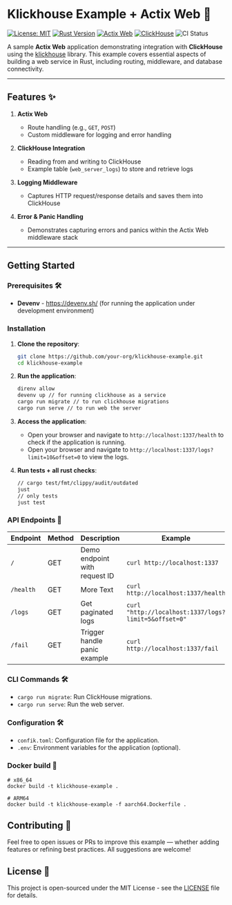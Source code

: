 # Klickhouse Example + Actix Web 🚀

[![License: MIT](https://img.shields.io/badge/License-MIT-yellow.svg)](https://opensource.org/licenses/MIT)
[![Rust Version](https://img.shields.io/badge/Rust-1.83%2B-blue.svg)](https://www.rust-lang.org/)
[![Actix Web](https://img.shields.io/badge/Actix%20Web-4.9-brightgreen.svg)](https://actix.rs/)
[![ClickHouse](https://img.shields.io/badge/ClickHouse-24.3.7%2B-orange.svg)](https://clickhouse.com/)
![CI Status](https://img.shields.io/badge/build-passing-brightgreen)

A sample **Actix Web** application demonstrating integration with **ClickHouse** using the [klickhouse](https://github.com/katanacap/klickhouse) library. This example covers essential aspects of building a web service in Rust, including routing, middleware, and database connectivity.

---

## Features ✨

1. **Actix Web**  
   - Route handling (e.g., `GET`, `POST`)
   - Custom middleware for logging and error handling

2. **ClickHouse Integration**  
   - Reading from and writing to ClickHouse
   - Example table (`web_server_logs`) to store and retrieve logs

3. **Logging Middleware**  
   - Captures HTTP request/response details and saves them into ClickHouse

4. **Error & Panic Handling**  
   - Demonstrates capturing errors and panics within the Actix Web middleware stack

---

## Getting Started

### Prerequisites 🛠️
- **Devenv** - https://devenv.sh/ (for running the application under development environment)

### Installation

1. **Clone the repository**:
   ```bash
   git clone https://github.com/your-org/klickhouse-example.git
   cd klickhouse-example
   ```

2. **Run the application**:
   ```bash
   direnv allow
   devenv up // for running clickhouse as a service
   cargo run migrate // to run clickhouse migrations
   cargo run serve // to run web the server
   ```

3. **Access the application**:
   - Open your browser and navigate to `http://localhost:1337/health` to check if the application is running.
   - Open your browser and navigate to `http://localhost:1337/logs?limit=10&offset=0` to view the logs.
  
4. **Run tests + all rust checks**:
   ```bash
   // cargo test/fmt/clippy/audit/outdated
   just
   // only tests
   just test
   ```


### API Endpoints 📡

| Endpoint     | Method	  | Description                   | Example                             |
|--------------|----------|-------------------------------|-------------------------------------|
| `/`          | GET      | Demo endpoint with request ID | `curl http://localhost:1337`        |
| `/health`    | GET      | More Text                     | `curl http://localhost:1337/health` |
| `/logs`      | GET      | Get paginated logs            | `curl "http://localhost:1337/logs?limit=5&offset=0"` |
| `/fail`      | GET      | Trigger handle panic example  | `curl http://localhost:1337/fail` |

### CLI Commands 🛠️
- `cargo run migrate`: Run ClickHouse migrations.
- `cargo run serve`: Run the web server.

### Configuration 🛠️
- `confik.toml`: Configuration file for the application.
- `.env`: Environment variables for the application (optional).

### Docker build 🐳
```shell
# x86_64
docker build -t klickhouse-example .

# ARM64
docker build -t klickhouse-example -f aarch64.Dockerfile .
```

## Contributing 🤝

Feel free to open issues or PRs to improve this example — whether adding features or refining best practices. All suggestions are welcome!

## License 📄

This project is open-sourced under the MIT License - see the [LICENSE](LICENSE) file for details.
